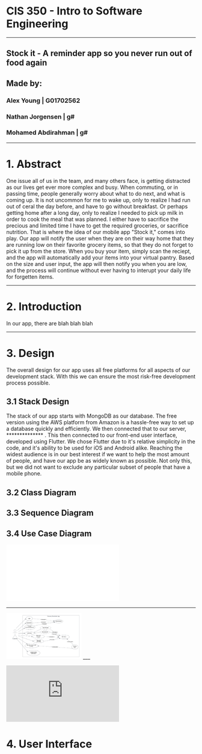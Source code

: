 # CIS 350 - Intro to Software Engineering  
---
## Stock it - A reminder app so you never run out of food again  
## Made by:  
### Alex Young | G01702562  
### Nathan Jorgensen | g#  
### Mohamed Abdirahman | g#  
---
# 1. Abstract  
One issue all of us in the team, and many others face, is getting distracted as our lives get ever more complex and busy. When commuting, or in passing time, people generally worry about what to do next, and what is coming up. It is not uncommon for me to wake up, only to realize I had run out of ceral the day before, and have to go without breakfast. Or perhaps getting home after a long day, only to realize I needed to pick up milk in order to cook the meal that was planned. I either have to sacrifice the precious and limited time I have to get the required groceries, or sacrifice nutrition. That is where the idea of our mobile app "Stock it," comes into play. Our app will notify the user when they are on their way home that they are running low on their favorite grocery items, so that they do not forget to pick it up from the store. When you buy your item, simply scan the reciept, and the app will automatically add your items into your virtual pantry. Based on the size and user input, the app will then notify you when you are low, and the process will continue without ever having to interupt your daily life for forgetten items.
  
  
--- 
# 2. Introduction  
In our app, there are blah blah blah  
  
    
---
# 3. Design  
  The overall design for our app uses all free platforms for all aspects of our development stack. With this we can ensure the most risk-free development process possible. 

  
## 3.1 Stack Design  

  The stack of our app starts with MongoDB as our database. The free version using the AWS platform from Amazon is a hassle-free way to set up a database quickly and efficiently. We then connected that to our server, ************** . This then connected to our front-end user interface, developed using Flutter. We chose Flutter due to it's relative simplicity in the code, and it's ability to be used for iOS and Android alike. Reaching the widest audience is in our best interest if we want to help the most amount of people, and have our app be as widely known as possible. Not only this, but we did not want to exclude any particular subset of people that have a mobile phone.  

## 3.2 Class Diagram  
  
## 3.3 Sequence Diagram  
  
## 3.4 Use Case Diagram  


![Use Case Diagram](UseCaseDiagram.pdf)
___
<img src="UseCaseDiagram.pdf" alt="Use Case Diagram" width="200"/>
___  

![Use Case Diagram](https://github.com/GamingGuitarMan/CIS350/blob/main/UseCaseDiagram.pdf "Use Case Diagram")

# 4. User Interface  
  